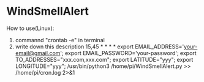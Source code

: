 # WindSmellAlert

How to use(Linux):
1) commannd "crontab -e" in terminal
2) write down this description
15,45 * * * * export EMAIL_ADDRESS='your-email@gmail.com'; export EMAIL_PASSWORD='your-password'; export TO_ADDRESSES="xxx.com,xxx.com"; export LATITUDE="yyy"; export LONGITUDE="yyy"; /usr/bin/python3 /home/pi/WindSmellAlert.py >> /home/pi/cron.log 2>&1
